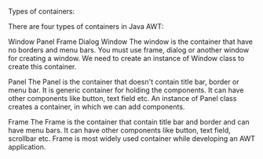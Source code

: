 Types of containers:

There are four types of containers in Java AWT:

Window
Panel
Frame
Dialog
Window
The window is the container that have no borders and menu bars. You must use frame, dialog or another window for creating a window. We need to create an instance of Window class to create this container.

Panel
The Panel is the container that doesn't contain title bar, border or menu bar. It is generic container for holding the components. It can have other components like button, text field etc. An instance of Panel class creates a container, in which we can add components.

Frame
The Frame is the container that contain title bar and border and can have menu bars. It can have other components like button, text field, scrollbar etc. Frame is most widely used container while developing an AWT application.
